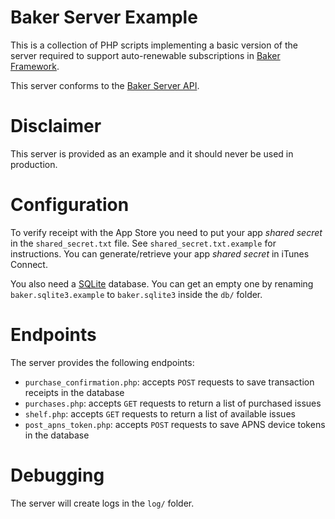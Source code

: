 # Baker Server Example

This is a collection of PHP scripts implementing a basic version of the server required to support auto-renewable subscriptions in [Baker Framework](https://github.com/Simbul/baker).

This server conforms to the [Baker Server API](https://github.com/Simbul/baker/wiki/Baker-Server-API).

# Disclaimer

This server is provided as an example and it should never be used in production.

# Configuration

To verify receipt with the App Store you need to put your app *shared secret* in the `shared_secret.txt` file. See `shared_secret.txt.example` for instructions.
You can generate/retrieve your app *shared secret* in iTunes Connect.

You also need a [SQLite](http://www.sqlite.org/) database. You can get an empty one by renaming `baker.sqlite3.example` to `baker.sqlite3` inside the `db/` folder.

# Endpoints

The server provides the following endpoints:

* `purchase_confirmation.php`: accepts `POST` requests to save transaction receipts in the database
* `purchases.php`: accepts `GET` requests to return a list of purchased issues
* `shelf.php`: accepts `GET` requests to return a list of available issues
* `post_apns_token.php`: accepts `POST` requests to save APNS device tokens in the database

# Debugging

The server will create logs in the `log/` folder.
